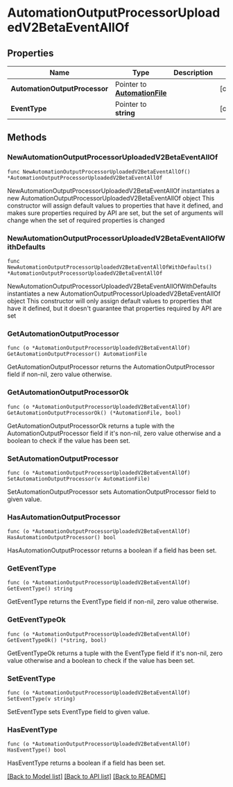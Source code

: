 # AutomationOutputProcessorUploadedV2BetaEventAllOf

## Properties

Name | Type | Description | Notes
------------ | ------------- | ------------- | -------------
**AutomationOutputProcessor** | Pointer to [**AutomationFile**](AutomationFile.md) |  | [optional] 
**EventType** | Pointer to **string** |  | [optional] 

## Methods

### NewAutomationOutputProcessorUploadedV2BetaEventAllOf

`func NewAutomationOutputProcessorUploadedV2BetaEventAllOf() *AutomationOutputProcessorUploadedV2BetaEventAllOf`

NewAutomationOutputProcessorUploadedV2BetaEventAllOf instantiates a new AutomationOutputProcessorUploadedV2BetaEventAllOf object
This constructor will assign default values to properties that have it defined,
and makes sure properties required by API are set, but the set of arguments
will change when the set of required properties is changed

### NewAutomationOutputProcessorUploadedV2BetaEventAllOfWithDefaults

`func NewAutomationOutputProcessorUploadedV2BetaEventAllOfWithDefaults() *AutomationOutputProcessorUploadedV2BetaEventAllOf`

NewAutomationOutputProcessorUploadedV2BetaEventAllOfWithDefaults instantiates a new AutomationOutputProcessorUploadedV2BetaEventAllOf object
This constructor will only assign default values to properties that have it defined,
but it doesn't guarantee that properties required by API are set

### GetAutomationOutputProcessor

`func (o *AutomationOutputProcessorUploadedV2BetaEventAllOf) GetAutomationOutputProcessor() AutomationFile`

GetAutomationOutputProcessor returns the AutomationOutputProcessor field if non-nil, zero value otherwise.

### GetAutomationOutputProcessorOk

`func (o *AutomationOutputProcessorUploadedV2BetaEventAllOf) GetAutomationOutputProcessorOk() (*AutomationFile, bool)`

GetAutomationOutputProcessorOk returns a tuple with the AutomationOutputProcessor field if it's non-nil, zero value otherwise
and a boolean to check if the value has been set.

### SetAutomationOutputProcessor

`func (o *AutomationOutputProcessorUploadedV2BetaEventAllOf) SetAutomationOutputProcessor(v AutomationFile)`

SetAutomationOutputProcessor sets AutomationOutputProcessor field to given value.

### HasAutomationOutputProcessor

`func (o *AutomationOutputProcessorUploadedV2BetaEventAllOf) HasAutomationOutputProcessor() bool`

HasAutomationOutputProcessor returns a boolean if a field has been set.

### GetEventType

`func (o *AutomationOutputProcessorUploadedV2BetaEventAllOf) GetEventType() string`

GetEventType returns the EventType field if non-nil, zero value otherwise.

### GetEventTypeOk

`func (o *AutomationOutputProcessorUploadedV2BetaEventAllOf) GetEventTypeOk() (*string, bool)`

GetEventTypeOk returns a tuple with the EventType field if it's non-nil, zero value otherwise
and a boolean to check if the value has been set.

### SetEventType

`func (o *AutomationOutputProcessorUploadedV2BetaEventAllOf) SetEventType(v string)`

SetEventType sets EventType field to given value.

### HasEventType

`func (o *AutomationOutputProcessorUploadedV2BetaEventAllOf) HasEventType() bool`

HasEventType returns a boolean if a field has been set.


[[Back to Model list]](../README.md#documentation-for-models) [[Back to API list]](../README.md#documentation-for-api-endpoints) [[Back to README]](../README.md)


